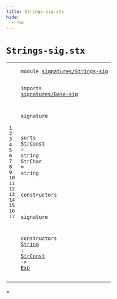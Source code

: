 ```yaml
---
title: Strings-sig.stx
hide:
  - toc
---
```


# `Strings-sig.stx`



[pdmosses/metaborg-tiger/org.metaborg.lang.tiger.statix/src-gen/statix/signatures/Strings-sig.stx]: https://github.com/pdmosses/metaborg-tiger/blob/master/org.metaborg.lang.tiger.statix/src-gen/statix/signatures/Strings-sig.stx "The source file on GitHub"

<div class="stx"><table class="highlighttable"><tbody><tr><td class="linenos"><div class="linenodiv"><pre><span></span>1
2
3
4
5
6
7
8
9
10
11
12
13
14
15
16
17
</pre></div></td>
<td class="code"><pre><code><span class="keyword">module</span> <a href="../Tiger-sig.stx/#signatures/Strings-sig_12_3" id="signatures/Strings-sig_1_8" title="Referenced at ../Tiger-sig.stx line 12"><span class="token sort_Id">signatures/Strings-sig</span></a>

<span class="keyword">imports</span>
  <a href="../Base-sig.stx/#signatures/Base-sig_1_8" id="signatures/Base-sig_4_3" title="Defined at ../Base-sig.stx line 1"><span class="token sort_Id">signatures/Base-sig</span></a>

<span class="keyword">signature</span>

  <span class="keyword">sorts</span>
    <span class="cons_SortAlias"><a href="#StrConst_17_14" id="StrConst_9_5" title="Referenced at line 17"><span class="token sort_Id">StrConst</span></a> <span class="operator">=</span> <span class="cons_StringSort">string</span></span>
    <span class="cons_SortAlias"><span id="StrChar_10_5" title="Not referenced"><span class="token sort_Id">StrChar</span></span> <span class="operator">=</span> <span class="cons_StringSort">string</span></span>

  <span class="keyword">constructors</span>

<span class="keyword">signature</span>

  <span class="keyword">constructors</span>
    <span class="cons_OpDecl"><a href="../../../../trans/static-semantics.stx/#String_486_16" id="String_17_5" title="Referenced at ../../../../trans/static-semantics.stx line 486"><span class="token sort_Id">String</span></a> <span class="operator">:</span> <span class="cons_SimpleSort"><a href="#StrConst_9_5" id="StrConst_17_14" title="Defined at line 9"><span class="token sort_Id">StrConst</span></a></span> <span class="operator">-&gt;</span> <span class="cons_SimpleSort"><a href="../Base-sig.stx/#Exp_9_5" id="Exp_17_26" title="Defined at ../Base-sig.stx line 9"><span class="token sort_Id">Exp</span></a></span></span>
</code></pre></td></tr></tbody></table></div>

<div id="modal">
  <div id="modal-content">
    <span id="modal-close">&times;</span>
    <h2 id="modal-h2"></h2>
    <p  id="modal-p"></p>
    <ul id="modal-ul"></ul>
  </div>
</div>
